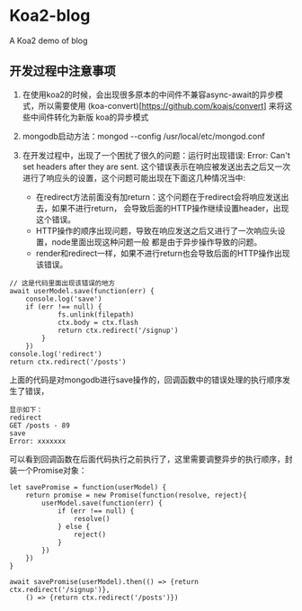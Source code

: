 # Koa2-blog

A Koa2 demo of blog


## 开发过程中注意事项

1. 在使用koa2的时候，会出现很多原本的中间件不兼容async-await的异步模式，所以需要使用 (koa-convert)[https://github.com/koajs/convert] 来将这些中间件转化为新版
    koa的异步模式

2. mongodb启动方法：mongod --config /usr/local/etc/mongod.conf

3. 在开发过程中，出现了一个困扰了很久的问题：运行时出现错误:  Error: Can't set headers after they are sent. 这个错误表示在响应被发送出去之后又一次进行了响应头的设置，这个问题可能出现在下面这几种情况当中:

    * 在redirect方法前面没有加return：这个问题在于redirect会将响应发送出去，如果不进行return，
        会导致后面的HTTP操作继续设置header，出现这个错误。
    * HTTP操作的顺序出现问题，导致在响应发送之后又进行了一次响应头设置，node里面出现这种问题一般
        都是由于异步操作导致的问题。
    * render和redirect一样，如果不进行return也会导致后面的HTTP操作出现该错误。

```
// 这是代码里面出现该错误的地方
await userModel.save(function(err) {
    console.log('save')
    if (err !== null) {
            fs.unlink(filepath)
            ctx.body = ctx.flash
            return ctx.redirect('/signup')
        }
    })
console.log('redirect')
return ctx.redirect('/posts')
```
上面的代码是对mongodb进行save操作的，回调函数中的错误处理的执行顺序发生了错误，
```
显示如下：
redirect
GET /posts - 89
save
Error: xxxxxxx
```
可以看到回调函数在后面代码执行之前执行了，这里需要调整异步的执行顺序，封装一个Promise对象：
```
let savePromise = function(userModel) {
    return promise = new Promise(function(resolve, reject){
        userModel.save(function(err) {
            if (err !== null) {
                resolve()
            } else {
                reject()
            }
        })
    })
}

await savePromise(userModel).then(() => {return ctx.redirect('/signup')},
    () => {return ctx.redirect('/posts')})
```